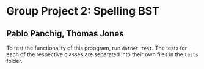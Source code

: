 # Group Project 2: Spelling BST
## Pablo Panchig, Thomas Jones

To test the functionality of this proogram, run `dotnet test`.  The tests for each of the respective classes are separated into their own files in the `tests` folder.  
